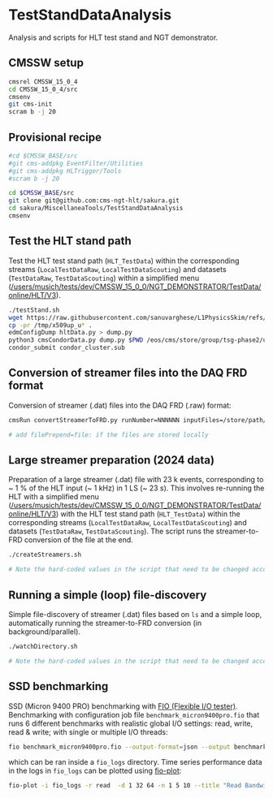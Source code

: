# TestStandDataAnalysis 
Analysis and scripts for HLT test stand and NGT demonstrator.

## CMSSW setup
```bash
cmsrel CMSSW_15_0_4
cd CMSSW_15_0_4/src
cmsenv
git cms-init
scram b -j 20
```

## Provisional recipe
```bash
#cd $CMSSW_BASE/src
#git cms-addpkg EventFilter/Utilities 
#git cms-addpkg HLTrigger/Tools
#scram b -j 20

cd $CMSSW_BASE/src
git clone git@github.com:cms-ngt-hlt/sakura.git
cd sakura/MiscellaneaTools/TestStandDataAnalysis
cmsenv
```

## Test the HLT stand path
Test the HLT test stand path (`HLT_TestData`) within the corresponding streams (`LocalTestDataRaw`, `LocalTestDataScouting`) and datasets (`TestDataRaw`, `TestDataScouting`) within a simplified menu ([/users/musich/tests/dev/CMSSW_15_0_0/NGT_DEMONSTRATOR/TestData/online/HLT/V3](https://cmshltcfg.app.cern.ch/open?cfg=/users/musich/tests/dev/CMSSW_15_0_0/NGT_DEMONSTRATOR/TestData/online/HLT/V3&db=offline-run3)).
```bash
./testStand.sh
wget https://raw.githubusercontent.com/sanuvarghese/L1PhysicsSkim/refs/heads/main/L1PhysicsFilter/test/cmsCondorData.py
cp -pr /tmp/x509up_u* .
edmConfigDump hltData.py > dump.py
python3 cmsCondorData.py dump.py $PWD /eos/cms/store/group/tsg-phase2/user/musich/test_out/ -p $PWD/x509up_u* -q espresso -n 20
condor_submit condor_cluster.sub
```

## Conversion of streamer files into the DAQ FRD format
Conversion of streamer (.dat) files into the DAQ FRD (.raw) format:
```bash
cmsRun convertStreamerToFRD.py runNumber=NNNNNN inputFiles=/store/path/file.root[,/store/path/file.root,...]

# add filePrepend=file: if the files are stored locally
```

## Large streamer preparation (2024 data)
Preparation of a large streamer (.dat) file with 23 k events, corresponding to ~ 1 % of the HLT input (~ 1 kHz) in 1 LS (~ 23 s). This involves re-running the HLT with a simplified menu ([/users/musich/tests/dev/CMSSW_15_0_0/NGT_DEMONSTRATOR/TestData/online/HLT/V3](https://cmshltcfg.app.cern.ch/open?cfg=/users/musich/tests/dev/CMSSW_15_0_0/NGT_DEMONSTRATOR/TestData/online/HLT/V3&db=offline-run3)) with the HLT test stand path (`HLT_TestData`) within the corresponding streams (`LocalTestDataRaw`, `LocalTestDataScouting`) and datasets (`TestDataRaw`, `TestDataScouting`). The script runs the streamer-to-FRD conversion of the file at the end.
```bash
./createStreamers.sh

# Note the hard-coded values in the script that need to be changed accordingly
```

## Running a simple (loop) file-discovery
Simple file-discovery of streamer (.dat) files based on `ls` and a simple loop, automatically running the streamer-to-FRD conversion (in background/parallel).
```bash
./watchDirectory.sh

# Note the hard-coded values in the script that need to be changed accordingly
```

## SSD benchmarking 
SSD (Micron 9400 PRO) benchmarking with [FIO (Flexible I/O tester)](https://fio.readthedocs.io). Benchmarking with configuration job file `benchmark_micron9400pro.fio` that runs 6 different benchmarks with realistic global I/O settings: read, write, read & write; with single or multiple I/O threads: 
```bash
fio benchmark_micron9400pro.fio --output-format=json --output benchmark_micron9400pro.json
```
which can be ran inside a `fio_logs` directory.
Time series performance data in the logs in `fio_logs` can be plotted using [fio-plot](https://github.com/louwrentius/fio-plot):
```bash
fio-plot -i fio_logs -r read  -d 1 32 64 -n 1 5 10 --title "Read Bandwidth (Micron 9400 PRO, SSD1_EXT4)" -t bw -g
```
